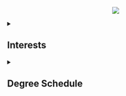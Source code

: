 <p align="center">
  <a href="https://skillicons.dev">
    <img src="https://skillicons.dev/icons?i=react,vue,typescript,nextjs,py,rust,tauri,haskell" />
  </a>
</p>

<details>
  <summary><h2>Interests</h2></summary><p>
    
- Scientific computing & applied mathematics
    
- Computer vision 

- General full-stack software development
  
</p>
</details>

<details>
<summary><h2>Degree Schedule</h2></summary><p>
<details>
<summary><h3>2023 S1</h3></summary><p>
  
### MATHS 250 - Algebra and Calculus 2 ###
   - [x] Linear algebra and calculus with semi-rigorous proofs. I got permission from the Department of Mathematics to skip over its First Year prerequisites and take it in my first semester of university.

### MATHS 254 - Fundamental Concepts of Mathematics ### 
  - [x] Gentle introduction to assorted topics in pure mathematics. Not as proof-heavy as I'd expected. Same as MATHS 250, I got faculty permission to take this in my first semester of university.

### COMPSCI 130 - Introduction to Software Fundamentals ###
  - [x] Programming in Python. Involves some data structures and their implementations.

### MATHS 162 - Computational Mathematics ###
  - [x] Introduction to MATLAB.

</p></details>

<details>
<summary><h3>2023 S2</h3></summary><p>
  
### MATHS 332 - Real Analysis ###
  - [x] Standard real analysis course that follows right up from MATHS 250 and MATHS 254. But also, wow.
        
### MATHS 340 - Real and Complex Calculus ###
  - [x] This course introduces complex calculus/analysis, but in more applied way. Also introduces volume and area integrals, curl, divergence, etc.

### MATHS 260 - Differential Equations ###
  - [x] Ordinary differential equations (ODEs). Really chill and interesting course.

### PHYSICS 121 - Advancing Physics 2 ###
  - [x] Relativity and quantum mechanics were the best parts of this course.

</p></details>

<details>
<summary><h3>2024 S1</h3></summary><p>
  
### COMPSCI 220 - Algorithms and Data Structures ###
  - [x] I took this course without COMPSCI 120 (wasn't allowed to because I took Third Year maths). Not as 'theoretical' as I'd expected.

### COMPSCI 230 - Object Oriented Software Development ###
  - [x] Introduction to Java programming. 

### STATS 101 - Introduction to Statistics ###
  - [x] Standard statistics course.

### STATS 220 - Data Technologies ###
  - [x] Introduction to R and RMarkdown (this is the main inspiration behind Cortex!)

</p></details>

<details>
<summary><h3>2024 S2</h3></summary><p>
  
### COMPSCI 335 - Web Programming and Distributed Services ###
  - [x] Very straightforward if you already knew HTML, CSS, and JavaScript beforehand.

### COMPSCI 367 - Artificial Intelligence ###
  - [x] Classical AI. Extremely interesting personally, especially the first-order logic and planning section.

### MATHS 270 - Numerical Analysis ###
  - [x] MATLAB course, but I rewrote all the algorithms in Rust.

### COMPSCI 110 - Introduction to Computer Systems ###
  - [x] Very helpful for planning out the grammar and parser for Cortex.

</p></details>

<details>
<summary><h3>2025</h3></summary><p>
  
### COMPSCI 361 - Machine Learning ### 
  - [ ]

### COMPSCI 220 - Computer Organisation ###
  - [ ]
    
### COMPSCI 369 - Computational Methods in Interdisciplinary Science ###
  - [ ]

### MATHS 361 - Partial Differential Equations ###
  - [ ]

### COMPSCI 399 - Capstone ###
  - [ ]
### MATHS 363 - Advanced Computational Mathematics ##
  - [ ]
### 

</p></details>
